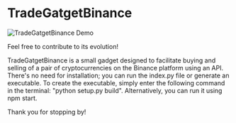 # TradeGatgetBinance

![TradeGatgetBinance Demo]([https://res.cloudinary.com/ddectuilp/image/upload/v1692002040/pf_s6njzz.gif])

Feel free to contribute to its evolution!

TradeGatgetBinance is a small gadget designed to facilitate buying and selling of a pair of cryptocurrencies on the Binance platform using an API. There's no need for installation; you can run the index.py file or generate an executable. To create the executable, simply enter the following command in the terminal: "python setup.py build". Alternatively, you can run it using npm start.

Thank you for stopping by!
